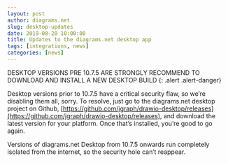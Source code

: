 ```yaml
---
layout: post
author: diagrams.net
slug: desktop-updates
date: 2019-08-20 10:00:00
title: Updates to the diagrams.net desktop app
tags: [integrations, news]
categories: [news]
---
```


DESKTOP VERSIONS PRE 10.7.5 ARE STRONGLY RECOMMEND TO DOWNLOAD AND INSTALL A NEW DESKTOP BUILD
{: .alert .alert-danger}

Desktop versions prior to 10.7.5 have a critical security flaw, so we’re disabling them all, sorry. To resolve, just go to the diagrams.net desktop project on Github, [https://github.com/jgraph/drawio-desktop/releases](https://github.com/jgraph/drawio-desktop/releases), and download the latest version for your platform. Once that’s installed, you’re good to go again.

Versions of diagrams.net Desktop from 10.7.5 onwards run completely isolated from the internet, so the security hole can’t reappear.
